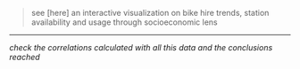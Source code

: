 > see [here] an interactive visualization on bike hire trends, station availability and usage through socioeconomic lens

---

*check the correlations calculated with all this data and the conclusions reached*
